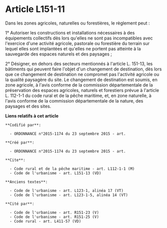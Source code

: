 # Article L151-11

Dans les zones agricoles, naturelles ou forestières, le règlement peut : 

1° Autoriser les constructions et installations nécessaires à des équipements collectifs dès lors qu'elles ne sont pas
incompatibles avec l'exercice d'une activité agricole, pastorale ou forestière du terrain sur lequel elles sont implantées et
qu'elles ne portent pas atteinte à la sauvegarde des espaces naturels et des paysages ; 

2° Désigner, en dehors des secteurs mentionnés à l'article L. 151-13, les bâtiments qui peuvent faire l'objet d'un changement
de destination, dès lors que ce changement de destination ne compromet pas l'activité agricole ou la qualité paysagère du
site. Le changement de destination est soumis, en zone agricole, à l'avis conforme de la commission départementale de la
préservation des espaces agricoles, naturels et forestiers prévue à l'article L. 112-1-1 du code rural et de la pêche
maritime, et, en zone naturelle, à l'avis conforme de la commission départementale de la nature, des paysages et des sites.

**Liens relatifs à cet article**

	**Codifié par**:

	  - ORDONNANCE n°2015-1174 du 23 septembre 2015 - art.

	**Créé par**:

	  - ORDONNANCE n°2015-1174 du 23 septembre 2015 - art.

	**Cite**:

	  - Code rural et de la pêche maritime - art. L112-1-1 (M)
	  - Code de l'urbanisme - art. L151-13 (VD)

	**Anciens textes**:

	  - Code de l'urbanisme - art. L123-1, alinéa 17 (VT)
	  - Code de l'urbanisme - art. L123-1-5, alinéa 14 (VT)

	**Cité par**:

	  - Code de l'urbanisme - art. R151-23 (V)
	  - Code de l'urbanisme - art. R151-25 (V)
	  - Code rural - art. L411-57 (VD)

